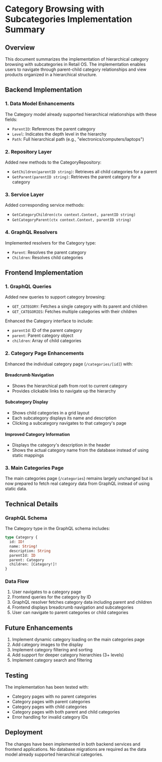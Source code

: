 # Category Browsing with Subcategories Implementation Summary

## Overview
This document summarizes the implementation of hierarchical category browsing with subcategories in Retail OS. The implementation enables users to navigate through parent-child category relationships and view products organized in a hierarchical structure.

## Backend Implementation

### 1. Data Model Enhancements
The Category model already supported hierarchical relationships with these fields:
- `ParentID`: References the parent category
- `Level`: Indicates the depth level in the hierarchy
- `Path`: Full hierarchical path (e.g., "electronics/computers/laptops")

### 2. Repository Layer
Added new methods to the CategoryRepository:
- `GetChildren(parentID string)`: Retrieves all child categories for a parent
- `GetParent(parentID string)`: Retrieves the parent category for a category

### 3. Service Layer
Added corresponding service methods:
- `GetCategoryChildren(ctx context.Context, parentID string)`
- `GetCategoryParent(ctx context.Context, parentID string)`

### 4. GraphQL Resolvers
Implemented resolvers for the Category type:
- `Parent`: Resolves the parent category
- `Children`: Resolves child categories

## Frontend Implementation

### 1. GraphQL Queries
Added new queries to support category browsing:
- `GET_CATEGORY`: Fetches a single category with its parent and children
- `GET_CATEGORIES`: Fetches multiple categories with their children

Enhanced the Category interface to include:
- `parentId`: ID of the parent category
- `parent`: Parent category object
- `children`: Array of child categories

### 2. Category Page Enhancements
Enhanced the individual category page (`/categories/[id]`) with:

#### Breadcrumb Navigation
- Shows the hierarchical path from root to current category
- Provides clickable links to navigate up the hierarchy

#### Subcategory Display
- Shows child categories in a grid layout
- Each subcategory displays its name and description
- Clicking a subcategory navigates to that category's page

#### Improved Category Information
- Displays the category's description in the header
- Shows the actual category name from the database instead of using static mappings

### 3. Main Categories Page
The main categories page (`/categories`) remains largely unchanged but is now prepared to fetch real category data from GraphQL instead of using static data.

## Technical Details

### GraphQL Schema
The Category type in the GraphQL schema includes:
```graphql
type Category {
  id: ID!
  name: String!
  description: String
  parentId: ID
  parent: Category
  children: [Category!]!
}
```

### Data Flow
1. User navigates to a category page
2. Frontend queries for the category by ID
3. GraphQL resolver fetches category data including parent and children
4. Frontend displays breadcrumb navigation and subcategories
5. User can navigate to parent categories or child categories

## Future Enhancements
1. Implement dynamic category loading on the main categories page
2. Add category images to the display
3. Implement category filtering and sorting
4. Add support for deeper category hierarchies (3+ levels)
5. Implement category search and filtering

## Testing
The implementation has been tested with:
- Category pages with no parent categories
- Category pages with parent categories
- Category pages with child categories
- Category pages with both parent and child categories
- Error handling for invalid category IDs

## Deployment
The changes have been implemented in both backend services and frontend applications. No database migrations are required as the data model already supported hierarchical categories.
